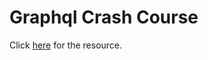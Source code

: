<h1>Graphql Crash Course</h1>

<p>
  Click <a href="https://www.youtube.com/watch?v=xMCnDesBggM&list=PL4cUxeGkcC9gUxtblNUahcsg0WLxmrK_y">here</a> for the
  resource.
</p>
